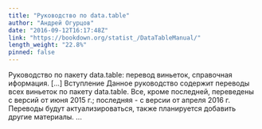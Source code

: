 ```yaml
---
title: "Руководство по data.table"
author: "Андрей Огурцов"
date: "2016-09-12T16:17:48Z"
link: "https://bookdown.org/statist_/DataTableManual/"
length_weight: "22.8%"
pinned: false
---
```


Руководство по пакету data.table: перевод виньеток, справочная иформация. [...] Вступление Данное руководство содержит переводы всех виньеток по пакету data.table. Все, кроме последней, переведены с версий от июня 2015 г.; последняя - с версии от апреля 2016 г. Переводы будут актуализироваться, также планируется добавить другие материалы. ...
